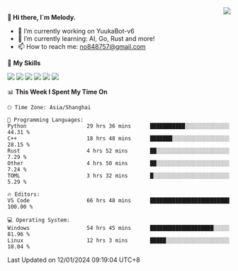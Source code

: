 <a href="#">
  <img align="right" src="https://github-readme-stats.vercel.app/api?username=melodyyuuka&count_private=true&show_icons=true" />
</a>

**👋 Hi there, I`m Melody.**

- 🔭 I’m currently working on YuukaBot-v6
- 🌱 I’m currently learning: AI, Go, Rust and more!
- 📫 How to reach me: no848757@gmail.com

🌟 **My Skills** 

![](https://img.shields.io/badge/-Python-3e74a2?style=flat-square&logo=Python&logoColor=fff)
![](https://img.shields.io/badge/-Java-007396?style=flat-square&logo=OpenJDK&logoColor=fff)
![](https://img.shields.io/badge/-Node.js-339933?style=flat-square&logo=Node.js&logoColor=fff)
![](https://img.shields.io/badge/-Git-f05032?style=flat-square&logo=git&logoColor=fff)
![](https://img.shields.io/badge/-PostgreSQL-4169e1?style=flat-square&logo=PostgreSQL&logoColor=fff)
![](https://img.shields.io/badge/-VSCode-007acc?style=flat-square&logo=Visual-Studio-Code&logoColor=fff)


<!--START_SECTION:waka-->
📊 **This Week I Spent My Time On** 

```text
🕑︎ Time Zone: Asia/Shanghai

💬 Programming Languages: 
Python                   29 hrs 36 mins      ███████████░░░░░░░░░░░░░░   44.31 % 
C++                      18 hrs 48 mins      ███████░░░░░░░░░░░░░░░░░░   28.15 % 
Rust                     4 hrs 52 mins       ██░░░░░░░░░░░░░░░░░░░░░░░    7.29 % 
Other                    4 hrs 50 mins       ██░░░░░░░░░░░░░░░░░░░░░░░    7.24 % 
TOML                     3 hrs 32 mins       █░░░░░░░░░░░░░░░░░░░░░░░░    5.29 % 

🔥 Editors: 
VS Code                  66 hrs 48 mins      █████████████████████████   100.00 % 

💻 Operating System: 
Windows                  54 hrs 45 mins      ████████████████████░░░░░   81.96 % 
Linux                    12 hrs 3 mins       █████░░░░░░░░░░░░░░░░░░░░   18.04 % 
```


 Last Updated on 12/01/2024 09:19:04 UTC+8
<!--END_SECTION:waka-->
